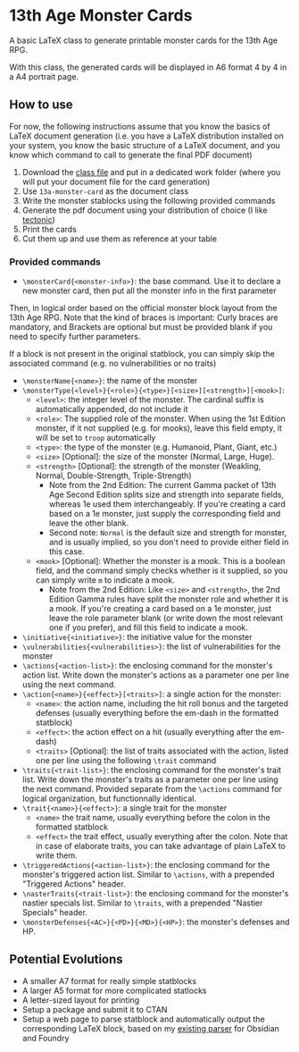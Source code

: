 # 13th Age Monster Cards

A basic LaTeX class to generate printable monster cards for the 13th Age RPG.

With this class, the generated cards will be displayed in A6 format 4 by 4 in a A4 portrait page.

## How to use

For now, the following instructions assume that you know the basics of LaTeX document generation (i.e. you have a LaTeX distribution installed on your system, you know the basic structure of a LaTeX document, and you know which command to call to generate the final PDF document)

1. Download the [class file](./13a-monster-card.cls) and put in a dedicated work folder (where you will put your document file for the card generation)
2. Use `13a-monster-card` as the document class
3. Write the monster stablocks using the following provided commands
4. Generate the pdf document using your distribution of choice (I like [tectonic](https://tectonic-typesetting.github.io/en-US/))
5. Print the cards
6. Cut them up and use them as reference at your table

### Provided commands

- `\monsterCard{<monster-info>}`: the base command. Use it to declare a new monster card, then put all the monster info in the first parameter

Then, in logical order based on the official monster block layout from the 13th Age RPG. Note that the kind of braces is important: Curly braces are mandatory, and Brackets are optional but must be provided blank if you need to specify further parameters.

If a block is not present in the original statblock, you can simply skip the associated command (e.g. no vulnerabilities or no traits)

- `\monsterName{<name>}`: the name of the monster
- `\monsterType{<level>}{<role>}{<type>}[<size>][<strength>][<mook>]`:
  - `<level>`: the integer level of the monster. The cardinal suffix is automatically appended, do not include it
  - `<role>`: The supplied role of the monster. When using the 1st Edition monster, if it not supplied (e.g. for mooks), leave this field empty, it will be set to `troop` automatically
  - `<type>`: the type of the monster (e.g. Humanoid, Plant, Giant, etc.)
  - `<size>` [Optional]: the size of the monster (Normal, Large, Huge).
  - `<strength>` [Optional]: the strength of the monster (Weakling, Normal, Double-Strength, Triple-Strength)
    - Note from the 2nd Edition: The current Gamma packet of 13th Age Second Edition splits size and strength into separate fields, whereas 1e used them interchangeably. If you're creating a card based on a 1e monster, just supply the corresponding field and leave the other blank.
    - Second note: `Normal` is the default size and strength for monster, and is usually implied, so you don't need to provide either field in this case.
  - `<mook>` [Optional]: Whether the monster is a mook. This is a boolean field, and the command simply checks whether is it supplied, so you can simply write `m` to indicate a mook.
    - Note from the 2nd Edition: Like `<size>` and `<strength>`, the 2nd Edition Gamma rules have split the monster role and whether it is a mook. If you're creating a card based on a 1e monster, just leave the role parameter blank (or write down the most relevant one if you prefer), and fill this field to indicate a mook.
- `\initiative{<initiative>}`: the initiative value for the monster
- `\vulnerabilities{<vulnerabilities>}`: the list of vulnerabilities for the monster
- `\actions{<action-list>}`: the enclosing command for the monster's action list. Write down the monster's actions as a parameter one per line using the next command.
- `\action{<name>}{<effect>}[<traits>]`: a single action for the monster:
  - `<name>`: the action name, including the hit roll bonus and the targeted defenses (usually everything before the em-dash in the formatted statblock)
  - `<effect>`: the action effect on a hit (usually everything after the em-dash)
  - `<traits>` [Optional]: the list of traits associated with the action, listed one per line using the following `\trait` command
- `\traits{<trait-list>}`: the enclosing command for the monster's trait list. Write down the monster's traits as a parameter one per line using the next command. Provided separate from the `\actions` command for logical organization, but functionnally identical.
- `\trait{<name>}{<effect>}`: a single trait for the monster
  - `<name>` the trait name, usually everything before the colon in the formatted statblock
  - `<effect>` the trait effect, usually everything after the colon. Note that in case of elaborate traits, you can take advantage of plain LaTeX to write them.
- `\triggeredActions{<action-list>}`: the enclosing command for the monster's triggered action list. Similar to `\actions`, with a prepended "Triggered Actions" header.
- `\nasterTraits{<trait-list>}`: the enclosing command for the monster's nastier specials list. Similar to `\traits`, with a prepended "Nastier Specials" header.
- `\monsterDefenses{<AC>}{<PD>}{<MD>}{<HP>}`: the monster's defenses and HP.

## Potential Evolutions

- A smaller A7 format for really simple statblocks
- A larger A5 format for more complicated statlocks
- A letter-sized layout for printing
- Setup a package and submit it to CTAN
- Setup a web page to parse statblock and automatically output the corresponding LaTeX block, based on my [existing parser](https://github.com/freohr/obsidian-13A-monster-parser) for Obsidian and Foundry
